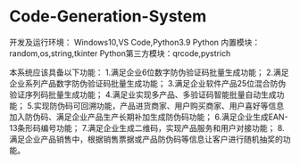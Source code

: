 # Code-Generation-System

开发及运行环境：
Windows10,VS Code,Python3.9
Python 内置模块：random,os,string,tkinter
Python第三方模块：qrcode,pystrich

本系统应该具备以下功能：
1.满足企业6位数字防伪验证码批量生成功能；
2.满足企业系列产品数字防伪验证码批量生成功能；
3.满足企业软件产品25位混合防伪验证序列码批量生成功能；
4.满足业实现多产品、多验证码智能批量自动生成功能；
5.实现防伪码可回溯功能，产品进货商家、用户购买商家、用户喜好等信息加入防伪码、满足企业产品生产长期补加生成防伪码功能；
6.满足企业生成EAN-13条形码编号功能；
7.满足企业生成二维码，实现产品服务和用户对接功能；
8.满足企业产品销售中，根据销售票据或产品防伪码等信息让客户进行随机抽奖的功能。
